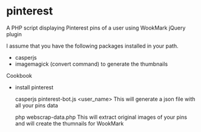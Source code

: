 pinterest
=========

A PHP script displaying Pinterest pins of a user using WookMark jQuery plugin


I assume that you have the following packages installed in your path.
- casperjs
- imagemagick (convert command) to generate the thumbnails

Cookbook

- install pinterest
    
    casperjs pinterest-bot.js <user_name>
This will generate a json file with all your pins data
    
    php webscrap-data.php
This will extract original images of your pins and will create the thumnails for WookMark




